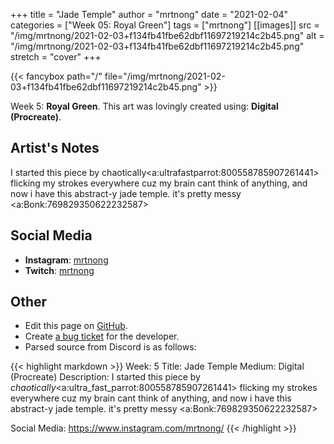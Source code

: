 +++
title =       "Jade Temple"
author =      "mrtnong"
date =        "2021-02-04"
categories =  ["Week 05: Royal Green"]
tags =        ["mrtnong"]
[[images]]
                      src = "/img/mrtnong/2021-02-03+f134fb41fbe62dbf11697219214c2b45.png"
                      alt = "/img/mrtnong/2021-02-03+f134fb41fbe62dbf11697219214c2b45.png"
                      stretch = "cover"
+++


{{< fancybox path="/" file="/img/mrtnong/2021-02-03+f134fb41fbe62dbf11697219214c2b45.png" >}}


Week 5: **Royal Green**. This art was lovingly created using: **Digital (Procreate)**.

## Artist's Notes

I started this piece by chaotically<a:ultrafastparrot:800558785907261441>  flicking my strokes everywhere cuz my brain cant think of anything, and now i have this abstract-y jade temple. it's pretty messy <a:Bonk:769829350622232587>

## Social Media

- **Instagram**: [mrtnong]()
- **Twitch**: [mrtnong]()


## Other

- Edit this page on [GitHub](https://github.com/teaminkling/web-refresh/edit/main/blog/content/blog/mrtnong-week-5-0702.md).
- Create [a bug ticket](https://github.com/teaminkling/web-refresh/issues/new?assignees=&labels=bug&template=problem-report.md&title=) for the developer.
- Parsed source from Discord is as follows:

{{< highlight markdown >}}
Week: 5
Title: Jade Temple 
Medium: Digital (Procreate)
Description: I started this piece by *chaotically*<a:ultra_fast_parrot:800558785907261441>  flicking my strokes everywhere cuz my brain cant think of anything, and now i have this abstract-y jade temple. it's pretty messy <a:Bonk:769829350622232587>  

Social Media: https://www.instagram.com/mrtnong/
{{< /highlight >}}